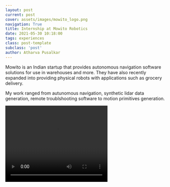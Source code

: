 ```yaml
---
layout: post
current: post
cover: assets/images/mowito_logo.png
navigation: True
title: Internship at Mowito Robotics
date: 2021-05-30 10:18:00
tags: experiences
class: post-template
subclass: 'post'
author: Atharva Pusalkar
---
```


Mowito is an Indian startup that provides autonomous navigation software solutions for use in warehouses and more. They have also recently expanded into providing physical robots with applications such as grocery delivery.

My work ranged from autunomous navigation, synthetic lidar data generation, remote troublshooting software to motion primitives generation.



<video width="320" height="240" controls>
  <source src="assets/videos/foot_detector.mp4" type="video/mp4">
  Your browser does not support the video tag.
</video>
